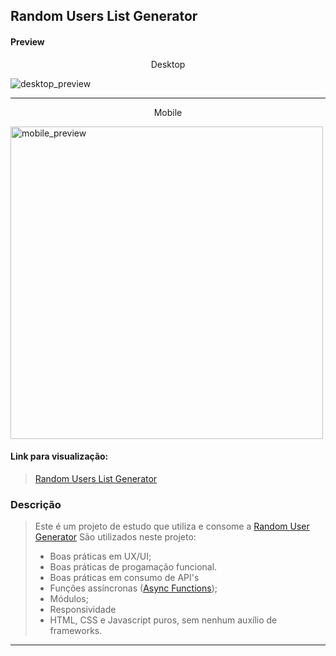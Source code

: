 ## Random Users List Generator
#### Preview
<p style="text-align: center">Desktop</p>
<img src="https://raw.githubusercontent.com/muricchristopher/js-random-users-list-api/main/assets/desktop_visual.png" alt="desktop_preview">
<hr>
<p style="text-align: center">Mobile</p>
<img src="https://raw.githubusercontent.com/muricchristopher/js-random-users-list-api/main/assets/mobile_visual.png" alt="mobile_preview" width="500px">

#### Link para visualização:
>[Random Users List Generator](https://muricchristopher.github.io/js-random-users-list-api/)

### Descrição 
> Este é um projeto de estudo que utiliza e consome a [Random User Generator](https://randomuser.me/) 
> São utilizados neste projeto:
> - Boas práticas em UX/UI;
> - Boas práticas de progamação funcional.
> - Boas práticas em consumo de API's
> - Funções assíncronas ([Async Functions](https://developer.mozilla.org/en-US/docs/Web/JavaScript/Reference/Statements/async_function));
> - Módulos;
> - Responsividade
> - HTML, CSS e Javascript puros, sem nenhum auxílio de frameworks.
____


